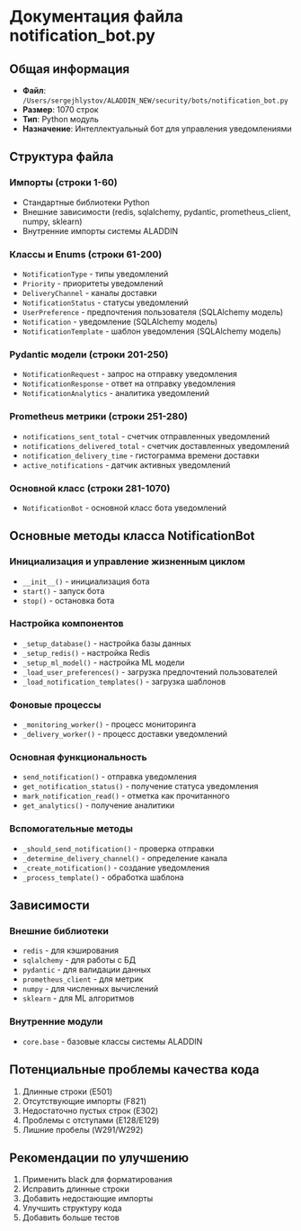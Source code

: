 # Документация файла notification_bot.py

## Общая информация
- **Файл**: `/Users/sergejhlystov/ALADDIN_NEW/security/bots/notification_bot.py`
- **Размер**: 1070 строк
- **Тип**: Python модуль
- **Назначение**: Интеллектуальный бот для управления уведомлениями

## Структура файла

### Импорты (строки 1-60)
- Стандартные библиотеки Python
- Внешние зависимости (redis, sqlalchemy, pydantic, prometheus_client, numpy, sklearn)
- Внутренние импорты системы ALADDIN

### Классы и Enums (строки 61-200)
- `NotificationType` - типы уведомлений
- `Priority` - приоритеты уведомлений  
- `DeliveryChannel` - каналы доставки
- `NotificationStatus` - статусы уведомлений
- `UserPreference` - предпочтения пользователя (SQLAlchemy модель)
- `Notification` - уведомление (SQLAlchemy модель)
- `NotificationTemplate` - шаблон уведомления (SQLAlchemy модель)

### Pydantic модели (строки 201-250)
- `NotificationRequest` - запрос на отправку уведомления
- `NotificationResponse` - ответ на отправку уведомления
- `NotificationAnalytics` - аналитика уведомлений

### Prometheus метрики (строки 251-280)
- `notifications_sent_total` - счетчик отправленных уведомлений
- `notifications_delivered_total` - счетчик доставленных уведомлений
- `notification_delivery_time` - гистограмма времени доставки
- `active_notifications` - датчик активных уведомлений

### Основной класс (строки 281-1070)
- `NotificationBot` - основной класс бота уведомлений

## Основные методы класса NotificationBot

### Инициализация и управление жизненным циклом
- `__init__()` - инициализация бота
- `start()` - запуск бота
- `stop()` - остановка бота

### Настройка компонентов
- `_setup_database()` - настройка базы данных
- `_setup_redis()` - настройка Redis
- `_setup_ml_model()` - настройка ML модели
- `_load_user_preferences()` - загрузка предпочтений пользователей
- `_load_notification_templates()` - загрузка шаблонов

### Фоновые процессы
- `_monitoring_worker()` - процесс мониторинга
- `_delivery_worker()` - процесс доставки уведомлений

### Основная функциональность
- `send_notification()` - отправка уведомления
- `get_notification_status()` - получение статуса уведомления
- `mark_notification_read()` - отметка как прочитанного
- `get_analytics()` - получение аналитики

### Вспомогательные методы
- `_should_send_notification()` - проверка отправки
- `_determine_delivery_channel()` - определение канала
- `_create_notification()` - создание уведомления
- `_process_template()` - обработка шаблона

## Зависимости

### Внешние библиотеки
- `redis` - для кэширования
- `sqlalchemy` - для работы с БД
- `pydantic` - для валидации данных
- `prometheus_client` - для метрик
- `numpy` - для численных вычислений
- `sklearn` - для ML алгоритмов

### Внутренние модули
- `core.base` - базовые классы системы ALADDIN

## Потенциальные проблемы качества кода
1. Длинные строки (E501)
2. Отсутствующие импорты (F821)
3. Недостаточно пустых строк (E302)
4. Проблемы с отступами (E128/E129)
5. Лишние пробелы (W291/W292)

## Рекомендации по улучшению
1. Применить black для форматирования
2. Исправить длинные строки
3. Добавить недостающие импорты
4. Улучшить структуру кода
5. Добавить больше тестов